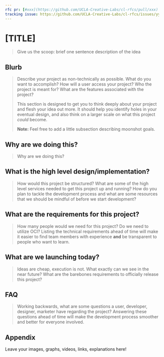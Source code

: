 ```yaml
---
rfc pr: [#xxx](https://github.com/UCLA-Creative-Labs/cl-rfcs/pull/xxx)
tracking issue: https://github.com/UCLA-Creative-Labs/cl-rfcs/issues/yyy
---
```


# [TITLE]

> Give us the scoop: brief one sentence description of the idea

## Blurb

> Describe your project as non-technically as possible. What do you want to 
> accomplish? How will a user access your project? Who the project is meant for? 
> What are the features associated with the project?
>
> This section is designed to get you to think deeply about your project and flesh
> your idea out more. It should help you identify holes in your eventual design, 
> and also think on a larger scale on what this project *could* become.
>
> **Note:** Feel free to add a little subsection describing moonshot goals.

## Why are we doing this?

> Why are we doing this?

## What is the high level design/implementation?

> How would this project be structured? What are some of the high level services
> needed to get this project up and running? How do you plan to tackle the
> development process and what are some resources that we should be mindful of
> before we start development?

## What are the requirements for this project?

> How many people would we need for this project? Do we need to utilize OCI?
> Listing the technical requirements ahead of time will make it easier to find
> team members with experience **and** be transparent to people who want to learn.

## What are we launching today?

> Ideas are cheap, execution is not. What exactly can we see in the near future?
> What are the barebones requirements to officially release this project?

## FAQ

> Working backwards, what are some questions a user, developer, designer, marketer
> have regarding the project? Answering these questions ahead of time will make
> the development process smoother and better for everyone involved.

## Appendix

Leave your images, graphs, videos, links, explanations here!
